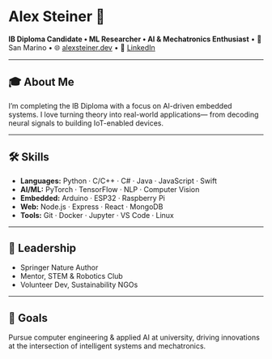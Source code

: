 # Alex Steiner 👋

**IB Diploma Candidate • ML Researcher • AI & Mechatronics Enthusiast** • 📍 San Marino • 🌐 [alexsteiner.dev](https://alexsteiner.dev/) • 🔗 [LinkedIn](https://www.linkedin.com/in/alexsteinerr/)

---

## 🎓 About Me
I’m completing the IB Diploma with a focus on AI-driven embedded systems. I love turning theory into real-world applications— from decoding neural signals to building IoT-enabled devices.

---

## 🛠️ Skills
- **Languages:** Python · C/C++ · C# · Java · JavaScript · Swift  
- **AI/ML:** PyTorch · TensorFlow · NLP · Computer Vision  
- **Embedded:** Arduino · ESP32 · Raspberry Pi  
- **Web:** Node.js · Express · React · MongoDB  
- **Tools:** Git · Docker · Jupyter · VS Code · Linux  

---

## 🤝 Leadership
- Springer Nature Author
- Mentor, STEM & Robotics Club  
- Volunteer Dev, Sustainability NGOs  

---

## 🎯 Goals
Pursue computer engineering & applied AI at university, driving innovations at the intersection of intelligent systems and mechatronics.  
